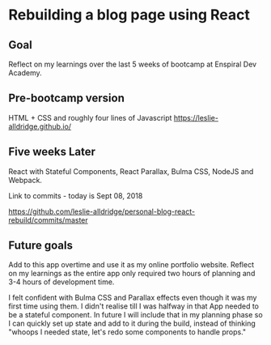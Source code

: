 # Rebuilding a blog page using React


## Goal 
Reflect on my learnings over the last 5 weeks of bootcamp at Enspiral Dev Academy. 

## Pre-bootcamp version

HTML + CSS and roughly four lines of Javascript
https://leslie-alldridge.github.io/

## Five weeks Later

React with Stateful Components, React Parallax, Bulma CSS, NodeJS and Webpack.

Link to commits - today is Sept 08, 2018

https://github.com/leslie-alldridge/personal-blog-react-rebuild/commits/master

## Future goals 

Add to this app overtime and use it as my online portfolio website. Reflect on my learnings as the entire app only required 
two hours of planning and 3-4 hours of development time. 

I felt confident with Bulma CSS and Parallax effects even though it was my first time using them. I didn't realise till I was 
halfway in that App needed to be a stateful component. In future I will include that in my planning phase so I can quickly set up state and add to it during the build, instead of thinking "whoops I needed state, let's redo some components to handle props."
